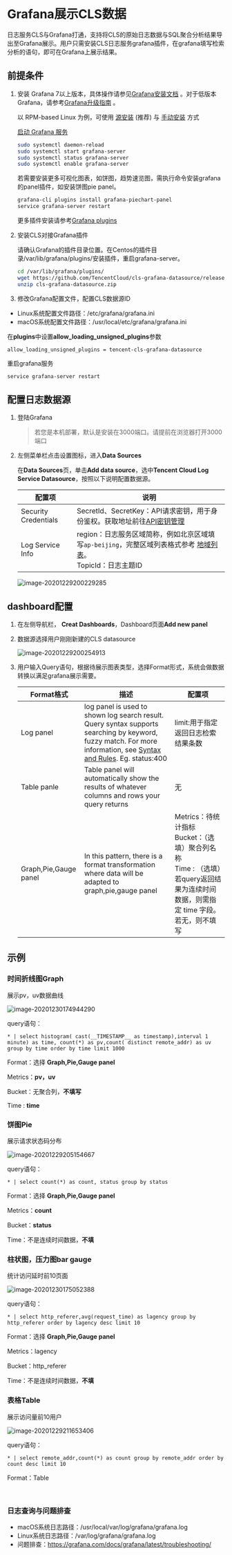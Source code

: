 # Grafana展示CLS数据

日志服务CLS与Grafana打通，支持将CLS的原始日志数据与SQL聚合分析结果导出至Grafana展示。用户只需安装CLS日志服务grafana插件，在grafana填写检索分析的语句，即可在Grafana上展示结果。


## 前提条件

1. 安装 Grafana 7以上版本，具体操作请参见[Grafana安装文档](https://grafana.com/docs/grafana/latest/installation/) 。对于低版本Grafana，请参考[Grafana升级指南](https://grafana.com/docs/grafana/latest/installation/upgrading) 。

   以 RPM-based Linux 为例，可使用 [源安装](https://grafana.com/docs/grafana/latest/installation/rpm/#install-from-yum-repository) (推荐) 与 [手动安装](https://grafana.com/docs/grafana/latest/installation/rpm/#install-manually-with-yum) 方式 

   [启动 Grafana 服务](https://grafana.com/docs/grafana/latest/installation/rpm/#2-start-the-server)
   ```sh
   sudo systemctl daemon-reload
   sudo systemctl start grafana-server
   sudo systemctl status grafana-server 
   sudo systemctl enable grafana-server  
   ```

   若需要安装更多可视化图表，如饼图，趋势速览图，需执行命令安装grafana的panel插件，如安装饼图pie panel。
   ```sh
   grafana-cli plugins install grafana-piechart-panel
   service grafana-server restart
   ```

   更多插件安装请参考[Grafana plugins](https://grafana.com/grafana/plugins?type=panel)

2. 安装CLS对接Grafana插件

   请确认Grafana的插件目录位置。在Centos的插件目录/var/lib/grafana/plugins/安装插件，重启grafana-server。

   ```sh
   cd /var/lib/grafana/plugins/
   wget https://github.com/TencentCloud/cls-grafana-datasource/releases/latest/download/cls-grafana-datasource.zip
   unzip cls-grafana-datasource.zip
   ```

3. 修改Grafana配置文件，配置CLS数据源ID

  - Linux系统配置文件路径：/etc/grafana/grafana.ini
  - macOS系统配置文件路径：/usr/local/etc/grafana/grafana.ini

   在**plugins**中设置**allow_loading_unsigned_plugins**参数
   ```
   allow_loading_unsigned_plugins = tencent-cls-grafana-datasource
   ```

   重启grafana服务
   ```sh
   service grafana-server restart
   ```

## 配置日志数据源

1. 登陆Grafana

   > 若您是本机部署，默认是安装在3000端口。请提前在浏览器打开3000端口

2. 左侧菜单栏点击设置图标，进入**Data Sources**

   在**Data Sources**页，单击**Add data source**，选中**Tencent Cloud Log Service Datasource**，按照以下说明配置数据源。

   | 配置项               | 说明                                                         |
      | -------------------- | ------------------------------------------------------------ |
   | Security Credentials | SecretId、SecretKey：API请求密钥，用于身份鉴权。获取地址前往[API密钥管理](https://console.cloud.tencent.com/cam/capi) |
   | Log Service Info     | region：日志服务区域简称，例如北京区域填写`ap-beijing`，完整区域列表格式参考 [地域列表](https://cloud.tencent.com/document/product/614/18940)。<br />TopicId：日志主题ID |

   ![image-20201229200229285](https://main.qcloudimg.com/raw/275835ded7a0826d6027984ab9aa0b84.png)

## dashboard配置

1. 在左侧导航栏， **Creat Dashboards**，Dashboard页面**Add new panel**

2. 数据源选择用户刚刚新建的CLS datasource

   ![image-20201229200254913](https://main.qcloudimg.com/raw/b0981c7c5e43d803d0eb694f3b737060.png)

3. 用户输入Query语句，根据待展示图表类型，选择Format形式，系统会做数据转换以满足grafana展示需要。

   | Format格式            | 描述                                                         | 配置项                                                       |
      | --------------------- | ------------------------------------------------------------ | ------------------------------------------------------------ |
   | Log panel             | log panel is used to shown log search result. Query syntax supports searching by keyword, fuzzy match. For more information, see [Syntax and Rules](https://intl.cloud.tencent.com/document/product/614/30439). Eg. status:400 | limit:用于指定返回日志检索结果条数                           |
   | Table panle           | Table panel will automatically show the results of whatever columns and rows your query returns | 无                                                           |
   | Graph,Pie,Gauge panel | In this pattern, there is a format transformation where data will be adapted to graph,pie,gauge panel | Metrics：待统计指标<br />Bucket：（选填）聚合列名称 <br />Time : （选填）若query返回结果为连续时间数据，则需指定 time 字段。若无，则不填写 |

## 示例

### 时间折线图Graph

展示pv，uv数据曲线

![image-20201230174944290](https://main.qcloudimg.com/raw/a2251243a6e592bed01ad372a8ebbc55.png)

query语句：

```
* | select histogram( cast(__TIMESTAMP__ as timestamp),interval 1 minute) as time, count(*) as pv,count( distinct remote_addr) as uv group by time order by time limit 1000
```

Format：选择 **Graph,Pie,Gauge panel**

Metrics：**pv，uv**

Bucket：无聚合列，**不填写**

Time : **time**

### 饼图Pie

展示请求状态码分布

![image-20201229205154667](https://main.qcloudimg.com/raw/95bee33d6332e70ee01c49c5f69d13ac.png)

query语句：

```
* | select count(*) as count, status group by status
```

Format：选择 **Graph,Pie,Gauge panel**

Metrics：**count**

Bucket：**status**

Time：不是连续时间数据，**不填**

### 柱状图，压力图bar gauge

统计访问延时前10页面

![image-20201230175052388](https://main.qcloudimg.com/raw/c8c9cade19d03458a99747b851a2df4e.png)

query语句：

```
* | select http_referer,avg(request_time) as lagency group by http_referer order by lagency desc limit 10
```

Format：选择 **Graph,Pie,Gauge panel**

Metrics：lagency

Bucket：http_referer

Time：不是连续时间数据，**不填**

### 表格Table

展示访问量前10用户

![image-20201229211653406](https://main.qcloudimg.com/raw/afbde7667f22458e5ae6e34ede848a56.png)

query语句：

```
* | select remote_addr,count(*) as count group by remote_addr order by count desc limit 10
```

Format：Table

<br/>

### 日志查询与问题排查

- macOS系统日志路径：/usr/local/var/log/grafana/grafana.log
- Linux系统日志路径：/var/log/grafana/grafana.log
- 问题排查：https://grafana.com/docs/grafana/latest/troubleshooting/

